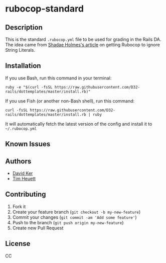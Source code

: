 # rubocop-standard


## Description
This is the standard `.rubocop.yml` file to be used for grading in the Rails DA. The idea came from [Shadae Holmes's article](http://adadevacademy.tumblr.com/post/78135681910/how-to-get-rubocop-to-ignore-string-literals) on getting Rubocop to ignore String Literals.

## Installation

If you use Bash, run this command in your terminal:

```ruby -e "$(curl -fsSL https://raw.githubusercontent.com/D32-rails/dottemplates/master/install.rb)"```

If you use Fish (or another non-Bash shell), run this command:

```curl -fsSL https://raw.githubusercontent.com/D32-rails/dottemplates/master/install.rb | ruby```

It will automatically fetch the latest version of the config and install it to `~/.rubocop.yml`

## Known Issues


## Authors

* [David Ker](https://github.com/snappy316)
* [Tim Heuett](https://github.com/TimHugh)


## Contributing

1. Fork it
2. Create your feature branch (`git checkout -b my-new-feature`)
3. Commit your changes (`git commit -am 'Add some feature'`)
4. Push to the branch (`git push origin my-new-feature`)
5. Create new Pull Request


## License

CC
